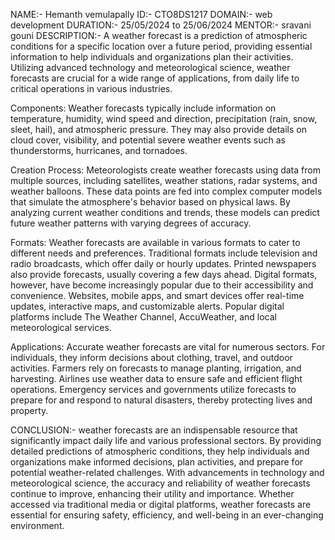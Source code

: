 NAME:- Hemanth vemulapally
ID:- CTO8DS1217
DOMAIN:- web development
DURATION:- 25/05/2024 to 25/06/2024
MENTOR:- sravani gouni
DESCRIPTION:-
A weather forecast is a prediction of atmospheric conditions for a specific location over a future period, providing essential information to help individuals and organizations plan their activities. Utilizing advanced technology and meteorological science, weather forecasts are crucial for a wide range of applications, from daily life to critical operations in various industries.

Components:
Weather forecasts typically include information on temperature, humidity, wind speed and direction, precipitation (rain, snow, sleet, hail), and atmospheric pressure. They may also provide details on cloud cover, visibility, and potential severe weather events such as thunderstorms, hurricanes, and tornadoes.

Creation Process:
Meteorologists create weather forecasts using data from multiple sources, including satellites, weather stations, radar systems, and weather balloons. These data points are fed into complex computer models that simulate the atmosphere's behavior based on physical laws. By analyzing current weather conditions and trends, these models can predict future weather patterns with varying degrees of accuracy.

Formats:
Weather forecasts are available in various formats to cater to different needs and preferences. Traditional formats include television and radio broadcasts, which offer daily or hourly updates. Printed newspapers also provide forecasts, usually covering a few days ahead. Digital formats, however, have become increasingly popular due to their accessibility and convenience. Websites, mobile apps, and smart devices offer real-time updates, interactive maps, and customizable alerts. Popular digital platforms include The Weather Channel, AccuWeather, and local meteorological services.

Applications:
Accurate weather forecasts are vital for numerous sectors. For individuals, they inform decisions about clothing, travel, and outdoor activities. Farmers rely on forecasts to manage planting, irrigation, and harvesting. Airlines use weather data to ensure safe and efficient flight operations. Emergency services and governments utilize forecasts to prepare for and respond to natural disasters, thereby protecting lives and property.

CONCLUSION:-
weather forecasts are an indispensable resource that significantly impact daily life and various professional sectors. By providing detailed predictions of atmospheric conditions, they help individuals and organizations make informed decisions, plan activities, and prepare for potential weather-related challenges. With advancements in technology and meteorological science, the accuracy and reliability of weather forecasts continue to improve, enhancing their utility and importance. Whether accessed via traditional media or digital platforms, weather forecasts are essential for ensuring safety, efficiency, and well-being in an ever-changing environment.
